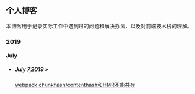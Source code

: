 ## 个人博客

本博客用于记录实际工作中遇到过的问题和解决办法，以及对前端技术栈的理解。

### 2019

#### July

- ##### July 7,2019 **»** 

  [webpack chunkhash/contenthash和HMR不能共存](https://github.com/guojb824/blog/blob/master/webpack%20chunkhash%E6%88%96%E8%80%85contenthash%E5%92%8CHMR%E4%B8%8D%E8%83%BD%E5%85%B1%E5%AD%98.md)

  

